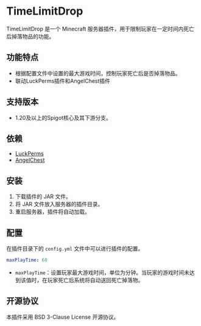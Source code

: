 # TimeLimitDrop

TimeLimitDrop 是一个 Minecraft 服务器插件，用于限制玩家在一定时间内死亡后掉落物品的功能。

## 功能特点

- 根据配置文件中设置的最大游戏时间，控制玩家死亡后是否掉落物品。
- 联动LuckPerms插件和AngelChest插件

## 支持版本

- 1.20及以上的Spigot核心及其下游分支。

## 依赖

- [LuckPerms](https://luckperms.net/)
- [AngelChest](https://www.spigotmc.org/resources/%E2%AD%90-angelchest-plus-%E2%AD%90-death-chests-graveyards.88214/)

## 安装

1. 下载插件的 JAR 文件。
2. 将 JAR 文件放入服务器的插件目录。
3. 重启服务器，插件将自动加载。

## 配置

在插件目录下的 `config.yml` 文件中可以进行插件的配置。

```yml
maxPlayTime: 60
```

- `maxPlayTime`：设置玩家最大游戏时间，单位为分钟。当玩家的游戏时间未达到该值时，在玩家死亡后系统将自动送回死亡掉落物。

## 开源协议

本插件采用 BSD 3-Clause License 开源协议。


